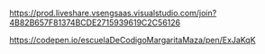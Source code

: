 https://prod.liveshare.vsengsaas.visualstudio.com/join?4B82B657F81374BCDE2715939619C2C56126

https://codepen.io/escuelaDeCodigoMargaritaMaza/pen/ExJaKqK
